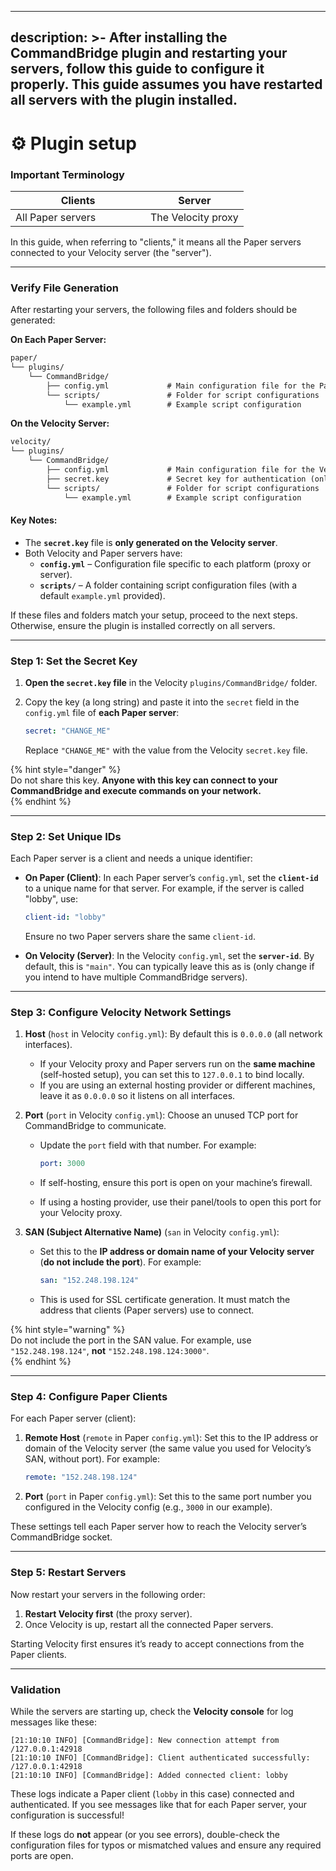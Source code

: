 
---
description: >-
  After installing the CommandBridge plugin and restarting your servers, follow this guide to configure it properly. This guide assumes you have restarted all servers with the plugin installed.
---

# ⚙️ Plugin setup

### **Important Terminology**

<table>
  <thead>
    <tr><th width="200">Clients</th><th>Server</th></tr>
  </thead>
  <tbody>
    <tr><td>All Paper servers</td><td>The Velocity proxy</td></tr>
  </tbody>
</table>

In this guide, when referring to "clients," it means all the Paper servers connected to your Velocity server (the "server").

***

### **Verify File Generation**

After restarting your servers, the following files and folders should be generated:

**On Each Paper Server:**

```markdown
paper/
└── plugins/
    └── CommandBridge/
        ├── config.yml             # Main configuration file for the Paper server
        └── scripts/               # Folder for script configurations
            └── example.yml        # Example script configuration
``` 

**On the Velocity Server:**

```markdown
velocity/
└── plugins/
    └── CommandBridge/
        ├── config.yml             # Main configuration file for the Velocity proxy
        ├── secret.key             # Secret key for authentication (only on Velocity)
        └── scripts/               # Folder for script configurations
            └── example.yml        # Example script configuration
``` 

#### Key Notes:

* The **`secret.key`** file is **only generated on the Velocity server**.  
* Both Velocity and Paper servers have:  
  * **`config.yml`** – Configuration file specific to each platform (proxy or server).  
  * **`scripts/`** – A folder containing script configuration files (with a default `example.yml` provided).

If these files and folders match your setup, proceed to the next steps. Otherwise, ensure the plugin is installed correctly on all servers.

***

### **Step 1: Set the Secret Key**

1. **Open the `secret.key` file** in the Velocity `plugins/CommandBridge/` folder.  
2. Copy the key (a long string) and paste it into the `secret` field in the `config.yml` file of **each Paper server**:  

   ```yaml
   secret: "CHANGE_ME"
   ```  

   Replace `"CHANGE_ME"` with the value from the Velocity `secret.key` file.

{% hint style="danger" %}  
Do not share this key. **Anyone with this key can connect to your CommandBridge and execute commands on your network.**  
{% endhint %}

***

### **Step 2: Set Unique IDs**

Each Paper server is a client and needs a unique identifier:

- **On Paper (Client)**: In each Paper server’s `config.yml`, set the **`client-id`** to a unique name for that server. For example, if the server is called "lobby", use:  

  ```yaml
  client-id: "lobby"
  ```  

  Ensure no two Paper servers share the same `client-id`.

- **On Velocity (Server)**: In the Velocity `config.yml`, set the **`server-id`**. By default, this is `"main"`. You can typically leave this as is (only change if you intend to have multiple CommandBridge servers).

***

### **Step 3: Configure Velocity Network Settings**

1. **Host** (`host` in Velocity `config.yml`): By default this is `0.0.0.0` (all network interfaces).  
   - If your Velocity proxy and Paper servers run on the **same machine** (self-hosted setup), you can set this to `127.0.0.1` to bind locally.  
   - If you are using an external hosting provider or different machines, leave it as `0.0.0.0` so it listens on all interfaces.

2. **Port** (`port` in Velocity `config.yml`): Choose an unused TCP port for CommandBridge to communicate.  
   - Update the `port` field with that number. For example:  

     ```yaml
     port: 3000
     ```  

   - If self-hosting, ensure this port is open on your machine’s firewall.  
   - If using a hosting provider, use their panel/tools to open this port for your Velocity proxy.

3. **SAN (Subject Alternative Name)** (`san` in Velocity `config.yml`):  
   - Set this to the **IP address or domain name of your Velocity server** (**do not include the port**). For example:  

     ```yaml
     san: "152.248.198.124"
     ```  

   - This is used for SSL certificate generation. It must match the address that clients (Paper servers) use to connect.

{% hint style="warning" %}  
Do not include the port in the SAN value. For example, use `"152.248.198.124"`, **not** `"152.248.198.124:3000"`.  
{% endhint %}

***

### **Step 4: Configure Paper Clients**

For each Paper server (client):

1. **Remote Host** (`remote` in Paper `config.yml`): Set this to the IP address or domain of the Velocity server (the same value you used for Velocity’s SAN, without port). For example:  

   ```yaml
   remote: "152.248.198.124"
   ```  

2. **Port** (`port` in Paper `config.yml`): Set this to the same port number you configured in the Velocity config (e.g., `3000` in our example).

These settings tell each Paper server how to reach the Velocity server’s CommandBridge socket.

***

### **Step 5: Restart Servers**

Now restart your servers in the following order:

1. **Restart Velocity first** (the proxy server).  
2. Once Velocity is up, restart all the connected Paper servers.

Starting Velocity first ensures it’s ready to accept connections from the Paper clients.

***

### **Validation**

While the servers are starting up, check the **Velocity console** for log messages like these:

```
[21:10:10 INFO] [CommandBridge]: New connection attempt from /127.0.0.1:42918  
[21:10:10 INFO] [CommandBridge]: Client authenticated successfully: /127.0.0.1:42918  
[21:10:10 INFO] [CommandBridge]: Added connected client: lobby
```

These logs indicate a Paper client (`lobby` in this case) connected and authenticated. If you see messages like that for each Paper server, your configuration is successful!

If these logs do **not** appear (or you see errors), double-check the configuration files for typos or mismatched values and ensure any required ports are open.

